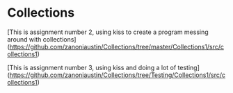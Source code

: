 # Collections

[This is assignment number 2, using kiss to create a program messing around with collections]
(https://github.com/zanoniaustin/Collections/tree/master/Collections1/src/collections1)


[This is assignment number 3, using kiss and doing a lot of testing]
(https://github.com/zanoniaustin/Collections/tree/Testing/Collections1/src/collections1)
